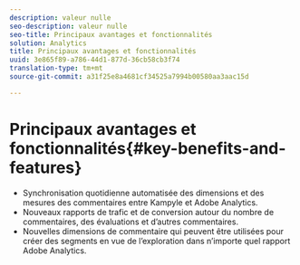 ```yaml
---
description: valeur nulle
seo-description: valeur nulle
seo-title: Principaux avantages et fonctionnalités
solution: Analytics
title: Principaux avantages et fonctionnalités
uuid: 3e865f89-a786-44d1-877d-36cb58cb3f74
translation-type: tm+mt
source-git-commit: a31f25e8a4681cf34525a7994b00580aa3aac15d

---
```



# Principaux avantages et fonctionnalités{#key-benefits-and-features}

* Synchronisation quotidienne automatisée des dimensions et des mesures des commentaires entre Kampyle et Adobe Analytics.
* Nouveaux rapports de trafic et de conversion autour du nombre de commentaires, des évaluations et d’autres commentaires.
* Nouvelles dimensions de commentaire qui peuvent être utilisées pour créer des segments en vue de l’exploration dans n’importe quel rapport Adobe Analytics.

